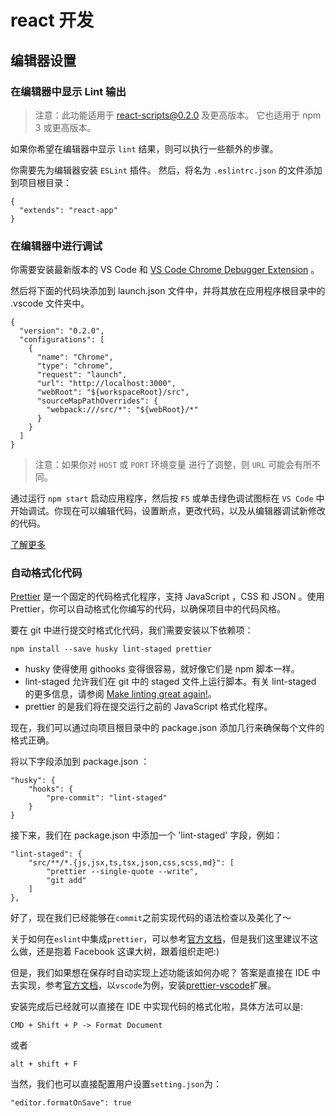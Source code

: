 # react 开发

## 编辑器设置

### 在编辑器中显示 Lint 输出

> 注意：此功能适用于 react-scripts@0.2.0 及更高版本。
> 它也适用于 npm 3 或更高版本。

如果你希望在编辑器中显示 `lint` 结果，则可以执行一些额外的步骤。

你需要先为编辑器安装 `ESLint` 插件。 然后，将名为 `.eslintrc.json` 的文件添加到项目根目录：

```
{
  "extends": "react-app"
}
```

### 在编辑器中进行调试

你需要安装最新版本的 VS Code 和 [VS Code Chrome Debugger Extension](https://marketplace.visualstudio.com/items?itemName=msjsdiag.debugger-for-chrome) 。

然后将下面的代码块添加到 launch.json 文件中，并将其放在应用程序根目录中的 .vscode 文件夹中。

```
{
  "version": "0.2.0",
  "configurations": [
    {
      "name": "Chrome",
      "type": "chrome",
      "request": "launch",
      "url": "http://localhost:3000",
      "webRoot": "${workspaceRoot}/src",
      "sourceMapPathOverrides": {
        "webpack:///src/*": "${webRoot}/*"
      }
    }
  ]
}
```

> 注意：如果你对 `HOST` 或 `PORT` 环境变量 进行了调整，则 `URL` 可能会有所不同。

通过运行 `npm start` 启动应用程序，然后按 `F5` 或单击绿色调试图标在 `VS Code` 中开始调试。你现在可以编辑代码，设置断点，更改代码，以及从编辑器调试新修改的代码。

[了解更多](https://github.com/Microsoft/vscode-chrome-debug/blob/master/README.md#troubleshooting)

### 自动格式化代码

[Prettier](https://github.com/prettier/prettier) 是一个固定的代码格式化程序，支持 JavaScript ，CSS 和 JSON 。使用 Prettier，你可以自动格式化你编写的代码，以确保项目中的代码风格。

要在 git 中进行提交时格式化代码，我们需要安装以下依赖项：

```
npm install --save husky lint-staged prettier
```

- husky 使得使用 githooks 变得很容易，就好像它们是 npm 脚本一样。
- lint-staged 允许我们在 git 中的 staged 文件上运行脚本。有关 lint-staged 的更多信息，请参阅 [Make linting great again!](https://medium.com/@okonetchnikov/make-linting-great-again-f3890e1ad6b8)。
- prettier 的是我们将在提交运行之前的 JavaScript 格式化程序。

现在，我们可以通过向项目根目录中的 package.json 添加几行来确保每个文件的格式正确。

将以下字段添加到 package.json ：

```
"husky": {
    "hooks": {
        "pre-commit": "lint-staged"
    }
}
```

接下来，我们在 package.json 中添加一个 'lint-staged' 字段，例如：

```
"lint-staged": {
    "src/**/*.{js,jsx,ts,tsx,json,css,scss,md}": [
        "prettier --single-quote --write",
        "git add"
    ]
},
```

好了，现在我们已经能够在`commit`之前实现代码的语法检查以及美化了～

关于如何在`eslint`中集成`prettier`，可以参考[官方文档](https://prettier.io/docs/en/eslint.html)，但是我们这里建议不这么做，还是抱着 Facebook 这课大树，跟着组织走吧:)

但是，我们如果想在保存时自动实现上述功能该如何办呢？
答案是直接在 IDE 中去实现，参考[官方文档](https://prettier.io/docs/en/editors.html#visual-studio-code)，以`vscode`为例，安装[prettier-vscode](https://marketplace.visualstudio.com/items?itemName=esbenp.prettier-vscode)扩展。

安装完成后已经就可以直接在 IDE 中实现代码的格式化啦，具体方法可以是:

```
CMD + Shift + P -> Format Document
```

或者

```
alt + shift + F
```

当然，我们也可以直接配置用户设置`setting.json`为：

```
"editor.formatOnSave": true
```
